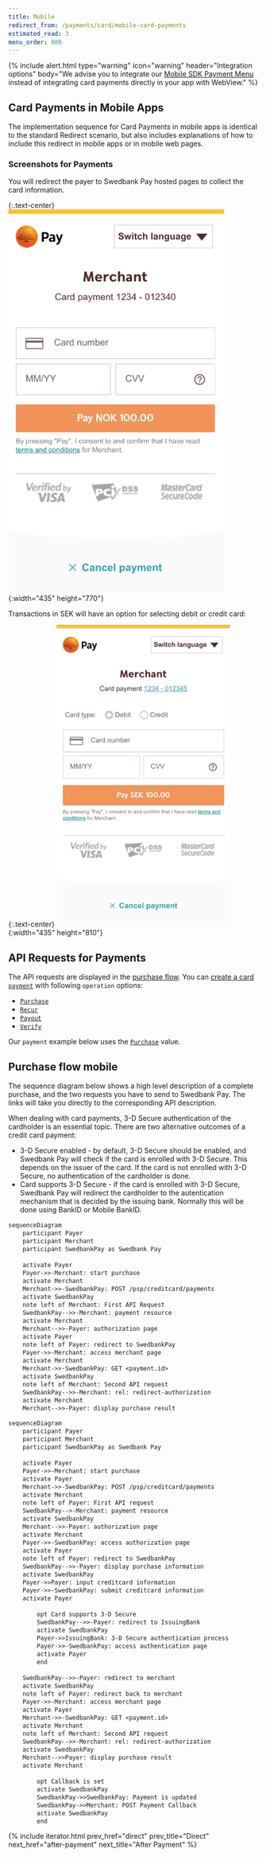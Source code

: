 ```yaml
---
title: Mobile
redirect_from: /payments/card/mobile-card-payments
estimated_read: 3
menu_order: 800
---
```


{% include alert.html type="warning" icon="warning" header="Integration options"
body="We advise you to integrate our [Mobile SDK Payment Menu][mobile-sdk]
instead of integrating card payments directly in your app with WebView." %}

## Card Payments in Mobile Apps

The implementation sequence for Card Payments in mobile apps is identical to the
standard Redirect scenario, but also includes explanations of how to include
this redirect in mobile apps or in mobile web pages.

### Screenshots for Payments

You will redirect the payer to Swedbank Pay hosted pages to collect
the card information.

{:.text-center}
![Mobile Redirect Payment Page][mobile-redirect-page]{:width="435" height="770"}

Transactions in SEK will have an option for selecting debit or credit card:

{:.text-center}
![Swedish Mobile Redirect Payment Page][swedish-mobile-redirect-page]{:width="435" height="810"}

## API Requests for Payments

The API requests are displayed in the [purchase flow][purchase].
You can [create a card `payment`][create-payment] with following `operation`
options:

*   [`Purchase`][purchase]
*   [`Recur`][recur]
*   [`Payout`][payout]
*   [`Verify`][verify]

Our `payment` example below uses the [`Purchase`][purchase] value.

## Purchase flow mobile

The sequence diagram below shows a high level description of a complete
purchase, and the two requests you have to send to Swedbank Pay. The links will
take you directly to the corresponding API description.

When dealing with card payments, 3-D Secure authentication of the
cardholder is an essential topic. There are two alternative outcomes of a credit
card payment:

*   3-D Secure enabled - by default, 3-D Secure should be enabled, and Swedbank
  Pay will check if the card is enrolled with 3-D Secure. This depends on the
  issuer of the card. If the card is not enrolled with 3-D Secure, no
  authentication of the cardholder is done.
*   Card supports 3-D Secure - if the card is enrolled with 3-D Secure, Swedbank
  Pay will redirect the cardholder to the autentication mechanism that is
  decided by the issuing bank. Normally this will be done using BankID or Mobile
  BankID.

```mermaid
sequenceDiagram
    participant Payer
    participant Merchant
    participant SwedbankPay as Swedbank Pay

    activate Payer
    Payer->>-Merchant: start purchase
    activate Merchant
    Merchant->>-SwedbankPay: POST /psp/creditcard/payments
    activate SwedbankPay
    note left of Merchant: First API Request
    SwedbankPay-->>-Merchant: payment resource
    activate Merchant
    Merchant-->>-Payer: authorization page
    activate Payer
    note left of Payer: redirect to SwedbankPay
    Payer->>-Merchant: access merchant page
    activate Merchant
    Merchant->>-SwedbankPay: GET <payment.id>
    activate SwedbankPay
    note left of Merchant: Second API request
    SwedbankPay-->>-Merchant: rel: redirect-authorization
    activate Merchant
    Merchant-->>-Payer: display purchase result
```

```mermaid
sequenceDiagram
    participant Payer
    participant Merchant
    participant SwedbankPay as Swedbank Pay

    activate Payer
    Payer->>-Merchant: start purchase
    activate Payer
    Merchant->>-SwedbankPay: POST /psp/creditcard/payments
    activate Merchant
    note left of Payer: First API request
    SwedbankPay-->-Merchant: payment resource
    activate SwedbankPay
    Merchant-->>-Payer: authorization page
    activate Merchant
    Payer->>-SwedbankPay: access authorization page
    activate Payer
    note left of Payer: redirect to SwedbankPay
    SwedbankPay-->>-Payer: display purchase information
    activate SwedbankPay
    Payer->>Payer: input creditcard information
    Payer->>-SwedbankPay: submit creditcard information
    activate Payer

        opt Card supports 3-D Secure
        SwedbankPay-->>-Payer: redirect to IssuingBank
        activate SwedbankPay
        Payer->>IssuingBank: 3-D Secure authentication process
        Payer->>-SwedbankPay: access authentication page
        activate Payer
        end

    SwedbankPay-->>-Payer: redirect to merchant
    activate SwedbankPay
    note left of Payer: redirect back to merchant
    Payer->>-Merchant: access merchant page
    activate Payer
    Merchant->>-SwedbankPay: GET <payment.id>
    activate Merchant
    note left of Merchant: Second API request
    SwedbankPay-->>-Merchant: rel: redirect-authorization
    activate SwedbankPay
    Merchant-->>Payer: display purchase result
    activate Merchant

        opt Callback is set
        activate SwedbankPay
        SwedbankPay->>SwedbankPay: Payment is updated
        SwedbankPay->>Merchant: POST Payment Callback
        activate SwedbankPay
        end
```

{% include iterator.html prev_href="direct" prev_title="Direct"
next_href="after-payment" next_title="After Payment" %}

[create-payment]: /payment-instruments/card/features/technical-reference/create-payment
[payout]: /payment-instruments/card/features/optional/payout
[purchase]: /payment-instruments/card/features/core/purchase
[mobile-sdk]: /modules-sdks/mobile-sdk/
[mobile-redirect-page]: /assets/img/payments/mobile-card-page.png
[swedish-mobile-redirect-page]: /assets/img/payments/swedish-mobile-card-page.png
[recur]: /payment-instruments/card/features/optional/recur
[verify]: /payment-instruments/card/features/optional/verify
